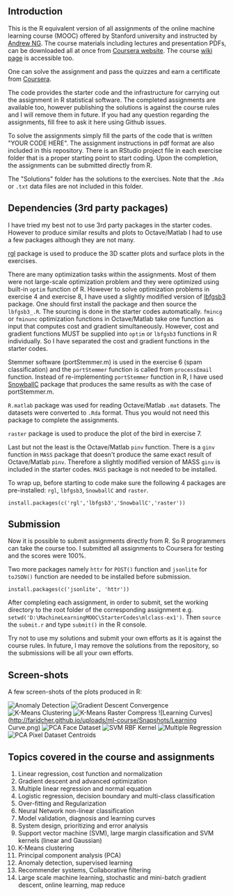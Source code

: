 ## Introduction

This is the R equivalent version of all assignments of the online machine learning course (MOOC) offered by Stanford university and instructed by [Andrew NG](http://www.andrewng.org). The course materials including lectures and presentation PDFs, can be downloaded all at once from [Coursera website](https://class.coursera.org/ml-003/lecture). The course [wiki page](https://share.coursera.org/wiki/index.php/ML:Main) is accessible too. 

One can solve the assignment and pass the quizzes and earn a certificate from [Coursera](https://www.coursera.org/learn/machine-learning). 

The code provides the starter code and the infrastructure for carrying out the assignment in R statistical software. The completed assignments are available too, however publishing the solutions is against the course rules and I will remove them in future. If you had any question regarding the assignments, fill free to ask it here using Github issues.

To solve the assignments simply fill the parts of the code that is written "YOUR CODE HERE". The assignment instructions in pdf format are also included in this repository. There is an RStudio project file in each exercise folder that is a proper starting point to start coding. Upon the completion, the assignments can be submitted directly from R.

The "Solutions" folder has the solutions to the exercises. Note that the `.Rda` or `.txt` data files are not included in this folder.

## Dependencies (3rd party packages)
I have tried my best not to use 3rd party packages in the starter codes. However to produce similar results and plots to Octave/Matlab I had to use a few packages although they are not many. 

[rgl](https://cran.r-project.org/package=rgl) package is used to produce the 3D scatter plots and surface plots in the exercises.

There are many optimization tasks within the assignments. Most of them were not large-scale optimization problem and they were optimized using built-in `optim` function of R. However to solve optimization problems in exercise 4 and exercise 8, I have used a slightly modified version of [lbfgsb3](https://cran.r-project.org/package=lbfgsb3) package. One should first install the package and then source the `lbfgsb3_.R`. The sourcing is done in the starter codes automatically. `fmincg` or `fminunc` optimization functions in Octave/Matlab take one function as input that computes cost and gradient simultaneously. However, cost and gradient functions MUST be supplied into `optim` or `lbfgsb3` functions in R individually. So I have separated the cost and gradient functions in the starter codes.

Stemmer software (portStemmer.m) is used in the exercise 6 (spam classification) and the `portStemmer` function is called from `processEmail` function. Instead of re-implementing `portStemmer` function in R, I have used [SnowballC](https://cran.r-project.org/package=SnowballC) package that produces the same results as with the case of portStemmer.m.

`R.matlab` package was used for reading Octave/Matlab `.mat` datasets. The datasets were converted to `.Rda`  format. Thus you would not need this package to complete the assignments.

`raster` package is used to produce the plot of the bird in exercise 7.

Last but not the least is the Octave/Matlab `pinv` function. There is a `ginv` function in `MASS` package that doesn't produce the same exact result of Octave/Matlab `pinv`. Therefore a slightly modified version of MASS `ginv` is included in the starter codes. `MASS` package is not needed to be installed.

To wrap up, before starting to code make sure the following 4 packages are pre-installed: `rgl`, `lbfgsb3`, `SnowballC` and `raster`.

`install.packages(c('rgl','lbfgsb3','SnowballC','raster'))`

## Submission
Now it is possible to submit assignments directly from R. So R programmers can take the course too. I submitted all assignments to Coursera for testing and  the scores were 100%.

Two more packages namely `httr` for `POST()` function and `jsonlite` for `toJSON()` function are needed to be installed before submission.

`install.packages(c('jsonlite', 'httr'))`

After completing each assignment, in order to submit,  set the working directory to the root folder of the corresponding assignment e.g. `setwd('D:\MachineLearningMOOC\StarterCodes\mlclass-ex1')`. Then `source` the `submit.r` and type `submit()` in the R console.

Try not to use my solutions and submit your own efforts as it is against the course rules. In future, I may remove the solutions from the repository, so the submissions will be all your own efforts.

## Screen-shots
A few screen-shots of the plots produced in R:

![Anomaly Detection](http://faridcher.github.io/uploads/ml-course/Snapshots/AnomolyDetection.png)
![Gradient Descent Convergence](http://faridcher.github.io/uploads/ml-course/Snapshots/GradientDescent_Convergence.PNG)
![K-Means Clustering](http://faridcher.github.io/uploads/ml-course/Snapshots/K-Means_Clustering.png)
![K-Means Raster Compress](http://faridcher.github.io/uploads/ml-course/Snapshots/K-Means_CompressImage.png)
![Learning Curves](http://faridcher.github.io/uploads/ml-course/Snapshots/Learning Curve.png)
![PCA Face Dataset](http://faridcher.github.io/uploads/ml-course/Snapshots/PCA_FaceDataset.png)
![SVM RBF Kernel](http://faridcher.github.io/uploads/ml-course/Snapshots/SVM_RBF_Kernel.png)
![Multiple Regression](http://faridcher.github.io/uploads/ml-course/Snapshots/GradientDescent_multiple-regression.PNG)
![PCA Pixel Dataset Centroids](http://faridcher.github.io/uploads/ml-course/Snapshots/PCA_PixelDataset_Centroid.PNG)

## Topics covered in the course and assignments
1. Linear regression, cost function and normalization
2. Gradient descent and advanced optimization
3. Multiple linear regression and normal equation
4. Logistic regression, decision boundary and multi-class classification
5. Over-fitting and Regularization
6. Neural Network non-linear classification
7. Model validation, diagnosis and learning curves
8. System design, prioritizing and error analysis
9. Support vector machine (SVM), large margin classification and SVM kernels (linear and Gaussian)
10. K-Means clustering
11. Principal component analysis (PCA)
12. Anomaly detection, supervised learning
13. Recommender systems, Collaborative filtering
14. Large scale machine learning, stochastic and mini-batch gradient descent, online learning, map reduce
